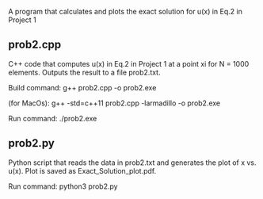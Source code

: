 A program that calculates and plots the exact solution for u(x) in Eq.2 in Project 1

prob2.cpp
--------
C++ code that computes u(x) in Eq.2 in Project 1 at a point xi for N = 1000 elements.
Outputs the result to a file prob2.txt.

Build command: g++ prob2.cpp -o prob2.exe

(for MacOs): g++ -std=c++11 prob2.cpp -larmadillo -o prob2.exe

Run command: ./prob2.exe


prob2.py
-------
Python script that reads the data in prob2.txt and generates the plot of x vs. u(x). Plot is saved as Exact_Solution_plot.pdf.

Run command: python3 prob2.py
